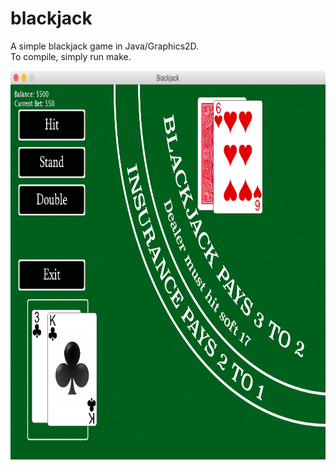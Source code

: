 # blackjack
A simple blackjack game in Java/Graphics2D.<br>
To compile, simply run make.

<img src="screenshot.jpg" width="800" height="622" />
